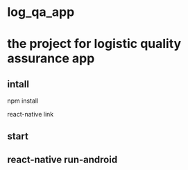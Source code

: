# log_qa_app
# the project for logistic quality  assurance app


## intall
   npm install

   react-native link

## start


## react-native run-android
